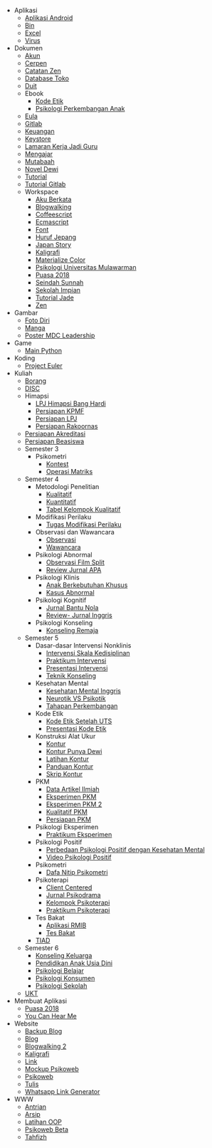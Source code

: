 - Aplikasi
    - [Aplikasi Android]()
    - [Bin]()
    - [Excel]()
    - [Virus]()
- Dokumen
    - [Akun]()
    - [Cerpen](https://github.com/amazing-guardian/cerpen)
    - [Catatan Zen]()
    - [Database Toko]()
    - [Duit]()
    - Ebook
        - [Kode Etik]()
        - [Psikologi Perkembangan Anak]()
    - [Eula]()
    - [Gitlab]()
    - [Keuangan]()
    - [Keystore]()
    - [Lamaran Kerja Jadi Guru]()
    - [Mengajar]()
    - [Mutabaah]()
    - [Novel Dewi]()
    - [Tutorial]()
    - [Tutorial Gitlab]()
    - Workspace
        - [Aku Berkata]()
        - [Blogwalking]()
        - [Coffeescript]()
        - [Ecmascript]()
        - [Font]()
        - [Huruf Jepang]()
        - [Japan Story]()
        - [Kaligrafi]()
        - [Materialize Color]()
        - [Psikologi Universitas Mulawarman]()
        - [Puasa 2018]()
        - [Seindah Sunnah]()
        - [Sekolah Impian]()
        - [Tutorial Jade]()
        - [Zen]()
- Gambar
    - [Foto Diri]()
    - [Manga]()
    - [Poster MDC Leadership]()
- Game
    - [Main Python]()
- Koding
    - [Project Euler]()
- Kuliah
    - [Borang]()
    - [DISC]()
    - Himapsi
        - [LPJ Himapsi Bang Hardi]()
        - [Persiapan KPMF]()
        - [Persiapan LPJ]()
        - [Persiapan Rakoornas]()
    - [Persiapan Akreditasi]()
    - [Persiapan Beasiswa]()
    - Semester 3
        - Psikometri
            - [Kontest]()
            - [Operasi Matriks]()
    - Semester 4
        - Metodologi Penelitian
            - [Kualitatif]()
            - [Kuantitatif]()
            - [Tabel Kelompok Kualitatif]()
        - Modifikasi Perilaku
            - [Tugas Modifikasi Perilaku]()
        - Observasi dan Wawancara
            - [Observasi]()
            - [Wawancara]()
        - Psikologi Abnormal
            - [Observasi Film Split]()
            - [Review Jurnal APA]()
        - Psikologi Klinis
            - [Anak Berkebutuhan Khusus]()
            - [Kasus Abnormal]()
        - Psikologi Kognitif
            - [Jurnal Bantu Nola]()
            - [Review- Jurnal Inggris]()
        - Psikologi Konseling
            - [Konseling Remaja]()
    - Semester 5
        - Dasar-dasar Intervensi Nonklinis
            - [Intervensi Skala Kedisiplinan]()
            - [Praktikum Intervensi]()
            - [Presentasi Intervensi]()
            - [Teknik Konseling]()
        - Kesehatan Mental
            - [Kesehatan Mental Inggris]()
            - [Neurotik VS Psikotik]()
            - [Tahapan Perkembangan]()
        - Kode Etik
            - [Kode Etik Setelah UTS]()
            - [Presentasi Kode Etik]()
        - Konstruksi Alat Ukur
            - [Kontur]()
            - [Kontur Punya Dewi]()
            - [Latihan Kontur]()
            - [Panduan Kontur]()
            - [Skrip Kontur]()
        - PKM
            - [Data Artikel Ilmiah]()
            - [Eksperimen PKM]()
            - [Eksperimen PKM 2]()
            - [Kualitatif PKM]()
            - [Persiapan PKM]()
        - Psikologi Eksperimen
            - [Praktikum Eksperimen]()
        - Psikologi Positif
            - [Perbedaan Psikologi Positif dengan Kesehatan Mental]()
            - [Video Psikologi Positif]()
        - Psikometri
            - [Dafa Nitip Psikometri]()
        - Psikoterapi
            - [Client Centered]()
            - [Jurnal Psikodrama]()
            - [Kelompok Psikoterapi]()
            - [Praktikum Psikoterapi]()
        - Tes Bakat
            - [Aplikasi RMIB]()
            - [Tes Bakat]()
        - [TIAD]()
	- Semester 6
        - [Konseling Keluarga]()
        - [Pendidikan Anak Usia Dini]()
        - [Psikologi Belajar]()
        - [Psikologi Konsumen]()
        - [Psikologi Sekolah]()
    - [UKT]()
- Membuat Aplikasi
    - [Puasa 2018]()
	- [You Can Hear Me]()
- Website
    - [Backup Blog]()
    - [Blog]()
    - [Blogwalking 2]()
    - [Kaligrafi]()
    - [Link]()
    - [Mockup Psikoweb]()
    - [Psikoweb]()
    - [Tulis]()
    - [Whatsapp Link Generator]()
- WWW
    - [Antrian]()
    - [Arsip]()
    - [Latihan OOP]()
    - [Psikoweb Beta]()
    - [Tahfizh]()